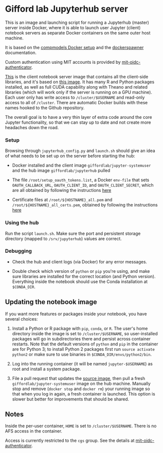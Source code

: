 # Gifford lab Jupyterhub server

This is an image and launching script for running a Jupyterhub
(master) server inside Docker, where it is able to launch user Jupyter
(client) notebook servers as separate Docker containers on the same
outer host machine.

It is based on the [compmodels Docker
setup](https://github.com/compmodels/jupyterhub) and the
[dockerspawner](https://github.com/jupyter/dockerspawner)
documentation.

Custom authentication using MIT accounts is provided by
[mit-oidc-authenticator](https://github.com/matted/mit-oidc-authenticator).

[This](https://github.com/gifford-lab/jupyter-docker-stacks/tree/master/systemuser)
is the client notebook server image that contains all the client-side
libraries, and it's based on [this
image](https://github.com/gifford-lab/jupyter-docker-stacks/tree/master/datascience-notebook).
It has many R and Python packages installed, as well as full CUDA
capability along with Theano and related libraries (which will work
only if the server is running on a GPU machine).  Each user only has
write access to `/cluster/$USERNAME` and read-only access to all of
`/cluster`.  There are automatic Docker builds with these names hooked
to the Github repository.

The overall goal is to have a very thin layer of extra code around the core
Jupyter functionality, so that we can stay up to date and not create
more headaches down the road.

### Setup 

Browsing through `jupyterhub_config.py` and `launch.sh` should give an
idea of what needs to be set up on the server before starting the hub:

* Docker installed and the client image
  `giffordlab/jupyter-systemuser` and the hub image
  `giffordlab/jupyterhub` pulled

* The file `/root/setup_oauth_tokens.list`, a Docker `env-file` that
  sets `OAUTH_CALLBACK_URL`, `OAUTH_CLIENT_ID`, and
  `OAUTH_CLIENT_SECRET`, which are all obtained by following the
  instructions
  [here](https://github.com/matted/mit-oidc-authenticator)

* Certificate files at `/root/${HOSTNAME}_all.pem` and
  `/root/${HOSTNAME}_all_certs.pem`, obtained by following the
  instructions
  [here](https://github.com/gifford-lab/nbviewer/blob/master/certificates.md)

### Using the hub

Run the script `launch.sh`.  Make sure the port and persistent storage
directory (mapped to `/srv/jupyterhub`) values are correct.

### Debugging

* Check the hub and client logs (via Docker) for any error messages.

* Double check which version of `python` or `pip` you're using, and
make sure libraries are installed for the correct location (and Python
version).  Everything inside the notebook should use the Conda
installation at `$CONDA_DIR`.

## Updating the notebook image

If you want more features or packages inside your notebook, you have
several choices:

1. Install a Python or R package with `pip`, `conda`, or `R`.  The
user's home directory inside the image is set to `/cluster/$USERNAME`,
so user-installed packages will go in subdirectories there and persist
across container restarts.  Note that the default versions of `python`
and `pip` in the container are for Python 3; to install Python 2
packages first run `source activate python2` or make sure to use
binaries in `$CONDA_DIR/envs/python2/bin`.

2. Log into the running container (it will be named
`jupyter-$USERNAME`) as root and install a system package.

3. File a pull request that updates the [source
image](https://github.com/gifford-lab/jupyter-docker-stacks/tree/master/datascience-notebook),
then pull a fresh `giffordlab/jupyter-systemuser` image on the hub
machine.  Manually stop and remove (`docker stop` and `docker rm`)
your running image so that when you log in again, a fresh container is
launched.  This option is slower but better for improvements that
should be shared.

## Notes

Inside the per-user container, `HOME` is set to `/cluster/$USERNAME`.
There is no AFS access in the container.

Access is currently restricted to the `cgs` group.  See the details at
[mit-oidc-authenticator](https://github.com/matted/mit-oidc-authenticator).
